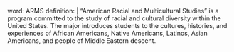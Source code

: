 word: ARMS
definition: |
  “American Racial and Multicultural Studies” is a program committed to the study of racial and cultural diversity within the United States. The major introduces students to the cultures, histories, and experiences of African Americans, Native Americans, Latinos, Asian Americans, and people of Middle Eastern descent.
